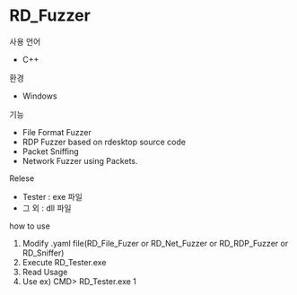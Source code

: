 # RD_Fuzzer

사용 언어
- C++

환경
- Windows

기능
- File Format Fuzzer
- RDP Fuzzer based on rdesktop source code
- Packet Sniffing
- Network Fuzzer using Packets.

Relese
- Tester : exe 파일
- 그 외 : dll 파일

how to use
1. Modify .yaml file(RD_File_Fuzer or RD_Net_Fuzzer or RD_RDP_Fuzzer or RD_Sniffer)
2. Execute RD_Tester.exe
3. Read Usage
4. Use
ex) CMD> RD_Tester.exe 1
